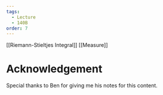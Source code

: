 ```yaml
---
tags:
  - Lecture
  - 140B
order: 7
---
```

[[Riemann-Stieltjes Integral]]
[[Measure]]

# Acknowledgement 
Special thanks to Ben for giving me his notes for this content. 